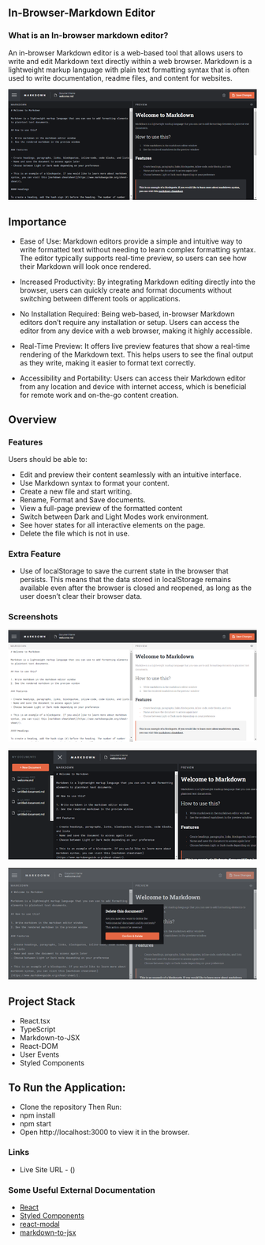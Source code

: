 ## In-Browser-Markdown Editor

### What is an In-browser markdown editor?

An in-browser Markdown editor is a web-based tool that allows users to write and edit Markdown text directly within a web browser. Markdown is a lightweight markup language with plain text formatting syntax that is often used to write documentation, readme files, and content for websites.

![](./Screenshot1.png)


## Importance

- Ease of Use: Markdown editors provide a simple and intuitive way to write formatted text without needing to learn complex formatting syntax. The editor typically supports real-time preview, so users can see how their Markdown will look once rendered.

- Increased Productivity: By integrating Markdown editing directly into the browser, users can quickly create and format documents without switching between different tools or applications.

- No Installation Required: Being web-based, in-browser Markdown editors don’t require any installation or setup. Users can access the editor from any device with a web browser, making it highly accessible.

- Real-Time Preview: It offers live preview features that show a real-time rendering of the Markdown text. This helps users to see the final output as they write, making it easier to format text correctly.

- Accessibility and Portability: Users can access their Markdown editor from any location and device with internet access, which is beneficial for remote work and on-the-go content creation.


## Overview

### Features

Users should be able to:
- Edit and preview their content seamlessly with an intuitive interface.
- Use Markdown syntax to format your content.
- Create a new file and start writing.
- Rename, Format and Save documents.
- View a full-page preview of the formatted content
- Switch between Dark and Light Modes work environment.
- See hover states for all interactive elements on the page.
- Delete the file which is not in use.

### Extra Feature

- Use of localStorage to save the current state in the browser that persists. This means that the data stored in localStorage remains available even after the browser is closed and reopened, as long as the user doesn’t clear their browser data.


### Screenshots

![](./Sceenshot2(lightmd).png)            


![](./Sceenshot3(SideMenu).png) 


![](./Sceenshot4(del).png)    


## Project Stack

- React.tsx
- TypeScript
- Markdown-to-JSX
- React-DOM
- User Events
- Styled Components


## To Run the Application:

- Clone the repository
  Then Run:
- npm install  
- npm start
- Open http://localhost:3000 to view it in the browser.


### Links

- Live Site URL - ()


### Some Useful External Documentation

- [React](https://reactjs.org/)
- [Styled Components](https://styled-components.com/)
- [react-modal](https://www.npmjs.com/package/react-modal#api-documentation)
- [markdown-to-jsx](https://www.npmjs.com/package/markdown-to-jsx)

